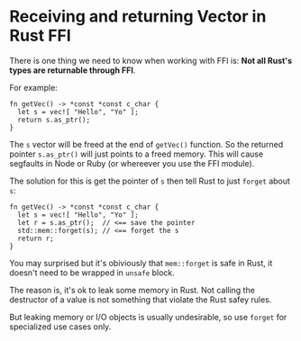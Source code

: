 # Receiving and returning Vector in Rust FFI

There is one thing we need to know when working with FFI is: **Not all Rust's types are returnable through FFI**.

For example:

```
fn getVec() -> *const *const c_char {
  let s = vec![ "Hello", "Yo" ];
  return s.as_ptr();
}
```

The `s` vector will be freed at the end of `getVec()` function. So the returned pointer `s.as_ptr()` will just points to a freed memory. This will cause segfaults in Node or Ruby (or whereever you use the FFI module).

The solution for this is get the pointer of `s` then tell Rust to just `forget` about `s`:

```
fn getVec() -> *const *const c_char {
  let s = vec![ "Hello", "Yo" ];
  let r = s.as_ptr();  // <== save the pointer
  std::mem::forget(s); // <== forget the s
  return r;
}
```

You may surprised but it's obiviously that `mem::forget` is safe in Rust, it doesn't need to be wrapped in `unsafe` block.

The reason is, it's ok to leak some memory in Rust. Not calling the destructor of a value is not something that violate the Rust safey rules.

But leaking memory or I/O objects is usually undesirable, so use `forget` for specialized use cases only.
